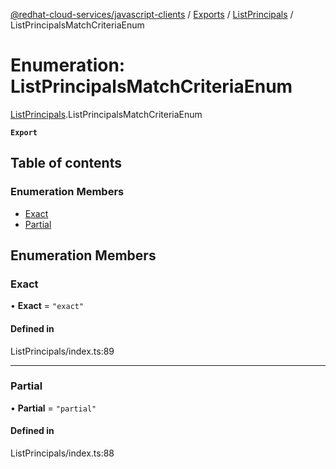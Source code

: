 [@redhat-cloud-services/javascript-clients](../README.md) / [Exports](../modules.md) / [ListPrincipals](../modules/ListPrincipals.md) / ListPrincipalsMatchCriteriaEnum

# Enumeration: ListPrincipalsMatchCriteriaEnum

[ListPrincipals](../modules/ListPrincipals.md).ListPrincipalsMatchCriteriaEnum

**`Export`**

## Table of contents

### Enumeration Members

- [Exact](ListPrincipals.ListPrincipalsMatchCriteriaEnum.md#exact)
- [Partial](ListPrincipals.ListPrincipalsMatchCriteriaEnum.md#partial)

## Enumeration Members

### Exact

• **Exact** = ``"exact"``

#### Defined in

ListPrincipals/index.ts:89

___

### Partial

• **Partial** = ``"partial"``

#### Defined in

ListPrincipals/index.ts:88
